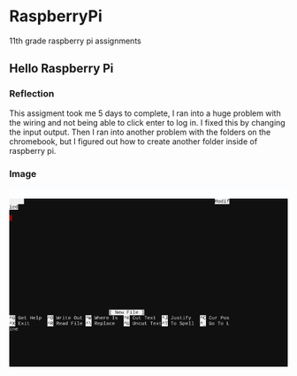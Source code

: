 # RaspberryPi
11th grade raspberry pi assignments

## Hello Raspberry Pi
### Reflection
This assigment took me 5 days to complete, I ran into a huge problem with the wiring and not being able to click enter to log in. I fixed this by changing the input output. Then I ran into another problem with the folders on the chromebook, but I figured out how to create another folder inside of raspberry pi.
### Image 
![GitHub intro1](pi1.png)
